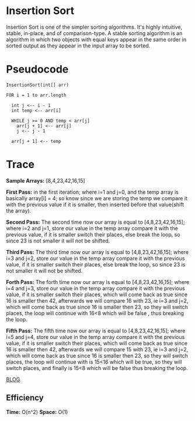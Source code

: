 # Insertion Sort

Insertion Sort is one of the simpler sorting algorithms. It's highly intuitive, stable, in-place, and of comparison-type. A stable sorting algorithm is an algorithm in which two objects with equal keys appear in the same order in sorted output as they appear in the input array to be sorted.

# Pseudocode

    InsertionSort(int[] arr)
  
    FOR i = 1 to arr.length
    
      int j <-- i - 1
      int temp <-- arr[i]
      
      WHILE j >= 0 AND temp < arr[j]
        arr[j + 1] <-- arr[j]
        j <-- j - 1
        
      arr[j + 1] <-- temp

# Trace

**Sample Arrays:** [8,4,23,42,16,15]

**First Pass:**
in the first iteration; where i=1 and j=0, and the temp array is basically array[i] = 4; so know since we are storing the temp we compare it with the previous value if it is smaller, then inserted before that value(shift the array).

**Second Pass:**
The second time now our array is equal to [4,8,23,42,16,15]; where i=2 and j=1, store our value in the temp array compare it with the previous value, if it is smaller switch their places, else break the loop, so since 23 is not smaller it will not be shifted.

**Third Pass:**
The third time now our array is equal to [4,8,23,42,16,15]; where i=3 and j=2, store our value in the temp array compare it with the previous value, if it is smaller switch their places, else break the loop, so since 23 is not smaller it will not be shifted.

**Forth Pass:**
The forth time now our array is equal to [4,8,23,42,16,15]; where i=4 and j=3, store our value in the temp array compare it with the previous value, if it is smaller switch their places, which will come back as true since 16 is smaller then 42, afterwards we will compare 16 with 23, ie i=3 and j=2, which will come back as true since 16 is smaller then 23, so they will switch places, the loop will continue with 16<8 which will be false , thus breaking the loop.

**Fifth Pass:**
The fifth time now our array is equal to [4,8,23,42,16,15]; where i=5 and j=4, store our value in the temp array compare it with the previous value, if it is smaller switch their places, which will come back as true since 16 is smaller then 42, afterwards we will compare 15 with 23, ie i=3 and j=2, which will come back as true since 16 is smaller then 23, so they will switch places, the loop will continue with is 15<16 which will be true, so they will switch places, and finally is 15<8 which will be false thus breaking the loop.



[BLOG](images/code26Blog.jpg)


## Efficiency
**Time:** O(n^2)
**Space:** O(1)

